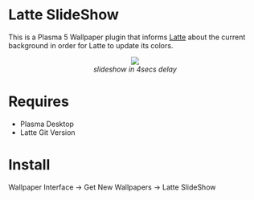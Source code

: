 # Latte SlideShow
This is a Plasma 5 Wallpaper plugin that informs [Latte](https://phabricator.kde.org/source/latte-dock/repository/master/) about the current background in order for Latte to update its colors.

<p align="center">
<img src="https://i.ibb.co/BPzvsgM/latte-slideshow-small-v2.gif" ><br/>
<i>slideshow in 4secs delay</i>
</p>

# Requires

- Plasma Desktop
- Latte Git Version

# Install

Wallpaper Interface -> Get New Wallpapers -> Latte SlideShow

